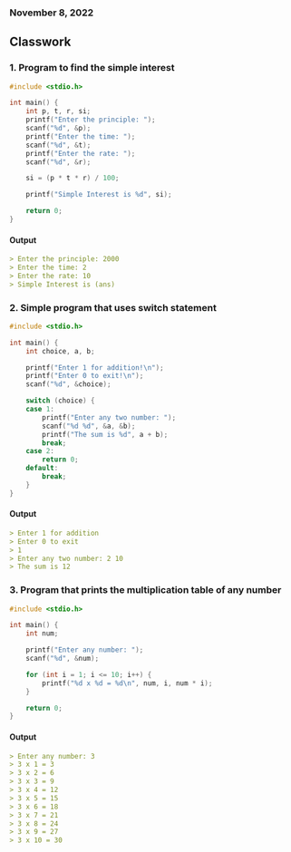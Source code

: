 ### November 8, 2022


## Classwork

### 1. Program to find the simple interest
```c
#include <stdio.h>

int main() {
    int p, t, r, si;
    printf("Enter the principle: ");
    scanf("%d", &p);
    printf("Enter the time: ");
    scanf("%d", &t);
    printf("Enter the rate: ");
    scanf("%d", &r);

    si = (p * t * r) / 100;

    printf("Simple Interest is %d", si);

    return 0;
}
```

#### Output
```md
> Enter the principle: 2000
> Enter the time: 2
> Enter the rate: 10
> Simple Interest is (ans)
```


### 2. Simple program that uses switch statement
```c
#include <stdio.h>

int main() {
    int choice, a, b;

    printf("Enter 1 for addition!\n");
    printf("Enter 0 to exit!\n");
    scanf("%d", &choice);

    switch (choice) {
    case 1:
        printf("Enter any two number: ");
        scanf("%d %d", &a, &b);
        printf("The sum is %d", a + b);
        break;
    case 2:
        return 0;
    default:
        break;
    }
}
```
#### Output
```md
> Enter 1 for addition
> Enter 0 to exit
> 1
> Enter any two number: 2 10
> The sum is 12
```

### 3. Program that prints the multiplication table of any number

```c
#include <stdio.h>

int main() {
    int num;

    printf("Enter any number: ");
    scanf("%d", &num);

    for (int i = 1; i <= 10; i++) {
        printf("%d x %d = %d\n", num, i, num * i);
    }

    return 0;
}
```

#### Output
```md
> Enter any number: 3
> 3 x 1 = 3
> 3 x 2 = 6
> 3 x 3 = 9
> 3 x 4 = 12
> 3 x 5 = 15
> 3 x 6 = 18
> 3 x 7 = 21
> 3 x 8 = 24
> 3 x 9 = 27
> 3 x 10 = 30
```